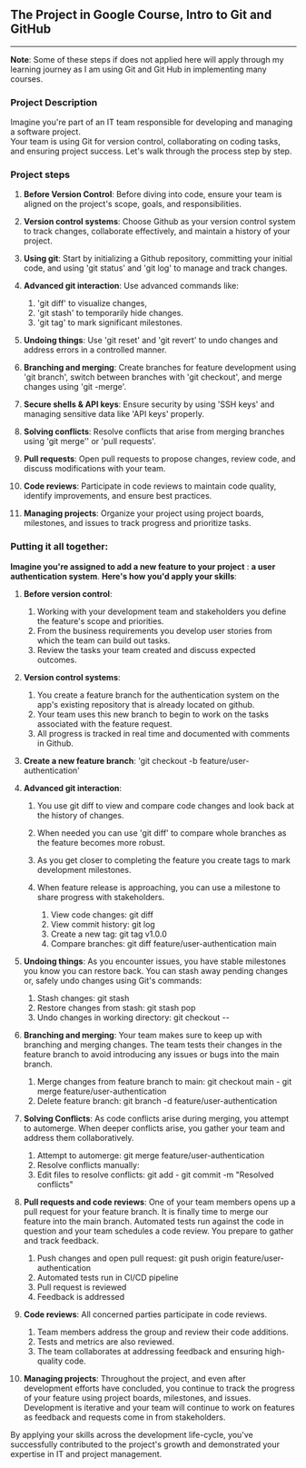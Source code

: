 ## The Project in Google Course, Intro to Git and GitHub
---
**Note**: Some of these steps if does not applied here will apply through my learning journey as I am using Git and Git Hub in implementing many courses.  

### Project Description

  Imagine you're part of an IT team responsible for developing and managing a software project.  
	Your team is using Git for version control, collaborating on coding tasks, and ensuring project success. Let's walk through the process step by step.

### Project steps

1. **Before Version Control**: Before diving into code, ensure your team is aligned on the project's scope, goals, and responsibilities.
  
2. **Version control systems**: Choose Github as your version control system to track changes, collaborate effectively, and maintain a history of your project.

3. **Using git**: Start by initializing a Github repository, committing your initial code, and using 'git status' and 'git log' to manage and track changes.

4. **Advanced git interaction**: Use advanced commands like:
	1. 'git diff' to visualize changes,
 	2. 'git stash' to temporarily hide changes.
  	3. 'git tag' to mark significant milestones.

6. **Undoing things**: Use 'git reset' and 'git revert' to undo changes and address errors in a controlled manner.

7. **Branching and merging**: Create branches for feature development using 'git branch', switch between branches with 'git checkout',
    and merge changes using 'git -merge'.

8. **Secure shells & API keys**: Ensure security by using 'SSH keys' and managing sensitive data like 'API keys' properly.

9. **Solving conflicts**: Resolve conflicts that arise from merging branches using 'git merge'' or 'pull requests'.

10. **Pull requests**: Open pull requests to propose changes, review code, and discuss modifications with your team.

11. **Code reviews**: Participate in code reviews to maintain code quality, identify improvements, and ensure best practices.

12. **Managing projects**: Organize your project using project boards, milestones, and issues to track progress and prioritize tasks.

### Putting it all together:

**Imagine you're assigned to add a new feature to your project** : **a user authentication system**. **Here's how you'd apply your skills**:

1. **Before version control**:
	1. Working with your development team and stakeholders you define the feature's scope and priorities.
	2. From the business requirements you develop user stories from which the team can build out tasks.
    3. Review the tasks your team created and discuss expected outcomes.

3. **Version control systems**:
	1. You create a feature branch for the authentication system on the app's existing repository that is already located on github.
	2. Your team uses this new branch to begin to work on the tasks associated with the feature request.
	3. All progress is tracked in real time and documented with comments in Github.

4. **Create a new feature branch**: 'git checkout -b feature/user-authentication'

5. **Advanced git interaction**:
	1. You use git diff to view and compare code changes and look back at the history of changes.
	2. When needed you can use 'git diff' to compare whole branches as the feature becomes more robust.
 	3. As you get closer to completing the feature you create tags to mark development milestones.
  	4. When feature release is approaching, you can use a milestone to share progress with stakeholders.

		1. View code changes: git diff
		2. View commit history: git log
 		3. Create a new tag: git tag v1.0.0
	  	4. Compare branches: git diff feature/user-authentication main

5. **Undoing things**: As you encounter issues, you have stable milestones you know you can restore back. You can stash away pending changes or, safely undo changes using Git's commands:
	1. Stash changes: git stash
 	2. Restore changes from stash: git stash pop
  	3. Undo changes in working directory: git checkout -- <file>

7. **Branching and merging**: Your team makes sure to keep up with branching and merging changes. The team tests their changes in the feature branch to avoid introducing any issues or bugs into the main branch.
	1. Merge changes from feature branch to main: git checkout main - git merge feature/user-authentication
	2. Delete feature branch: git branch -d feature/user-authentication

9. **Solving Conflicts**: As code conflicts arise during merging, you attempt to automerge. When deeper conflicts arise, you gather your team and address them collaboratively.
	1. Attempt to automerge: git merge feature/user-authentication
	2. Resolve conflicts manually:
	3. Edit files to resolve conflicts: git add <resolved-files> - git commit -m "Resolved conflicts"

10. **Pull requests and code reviews**: One of your team members opens up a pull request for your feature branch. It is finally time to merge our feature into the main branch.
Automated tests run against the code in question and your team schedules a code review. You prepare to gather and track feedback.
	1. Push changes and open pull request: git push origin feature/user-authentication
	2. Automated tests run in CI/CD pipeline
	3. Pull request is reviewed
	4. Feedback is addressed

12. **Code reviews**: All concerned parties participate in code reviews.
	1. Team members address the group and review their code additions.
	2. Tests and metrics are also reviewed.
	3. The team collaborates at addressing feedback and ensuring high-quality code.

13. **Managing projects**: Throughout the project, and even after development efforts have concluded, you continue to track the progress of your feature using project boards, milestones, and issues.
Development is iterative and your team will continue to work on features as feedback and requests come in from stakeholders.

By applying your skills across the development life-cycle, you've successfully contributed to the project's growth and demonstrated your expertise in IT and project management.
